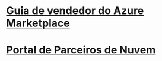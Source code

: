 # [Guia de vendedor do Azure Marketplace](./seller-guide/cloud-partner-portal-seller-guide.md)
# [Portal de Parceiros de Nuvem](./cloud-partner-portal/cloud-partner-portal-what-is-the-cloud-partner-portal.md)